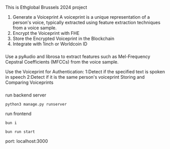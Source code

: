 This is Ethglobal Brussels 2024 project

1. Generate a Voiceprint
A voiceprint is a unique representation of a person's voice, typically extracted using feature extraction techniques from a voice sample.
2. Encrypt the Voiceprint with FHE
3. Store the Encrypted Voiceprint in the Blockchain
4. Integrate with 1inch or Worldcoin ID



###
Use a pyAudio and librosa to extract features such as Mel-Frequency Cepstral Coefficients (MFCCs) from the voice sample.

Use the Voiceprint for Authentication:
1:Detect if the specified text is spoken in speech 2:Detect if it is the same person's voiceprint
Storing and Comparing Voiceprints

###
run backend server
```
python3 manage.py runserver
```

run frontend
```
bun i
```
```
bun run start
```

port: localhost:3000